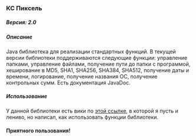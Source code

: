 ### **КС Пиксель**

##### Версия: 2.0
##### Описание
Java библиотека для реализации стандартных функций. В текущей версии библиотеки поддерживаются следующие функции: управление папками, управление файлами, получение пути до папки с программой, хеширование в MD5, SHA1, SHA256, SHA384, SHA512, получение даты и времени, логирование, получение названия ОС, получение контрольных сумм. Есть документация JavaDoc.

##### Использование
У данной библиотеки есть вики по [этой ссылке](https://bitbucket.org/kiritron/ks-piksel/wiki/Home), в которой я пусть и лениво, но написал, как использовать функции библиотеки.

#### Приятного пользования!
